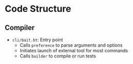 # Code Structure
## Compiler
- `cli/bait.bt`: Entry point
  - Calls `preference` to parse arguments and options
  - Initiates launch of external tool for most commands
  - Calls `builder` to compile or run tests
